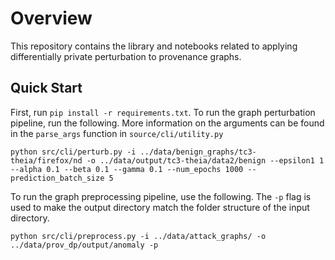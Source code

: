 # Overview
This repository contains the library and notebooks related to applying differentially private perturbation to 
provenance graphs.
## Quick Start
First, run `pip install -r requirements.txt`.
To run the graph perturbation pipeline, run the following. More information on the arguments can be found in the 
`parse_args` function in `source/cli/utility.py`
```shell
python src/cli/perturb.py -i ../data/benign_graphs/tc3-theia/firefox/nd -o ../data/output/tc3-theia/data2/benign --epsilon1 1 --alpha 0.1 --beta 0.1 --gamma 0.1 --num_epochs 1000 --prediction_batch_size 5
```
To run the graph preprocessing pipeline, use the following.
The `-p` flag is used to make the output directory match the folder structure of the input directory.
```shell
python src/cli/preprocess.py -i ../data/attack_graphs/ -o ../data/prov_dp/output/anomaly -p
```
